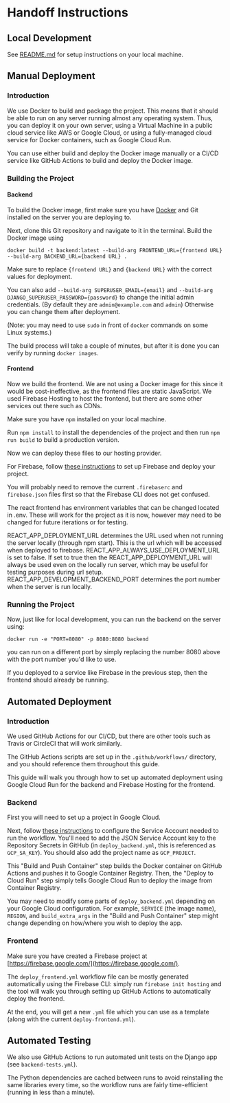 # Handoff Instructions

## Local Development

See [README.md](README.md) for setup instructions on your local machine.

## Manual Deployment

### Introduction

We use Docker to build and package the project. This means that it should be able to run on any server running almost any operating system. Thus, you can deploy it on your own server, using a Virtual Machine in a public cloud service like AWS or Google Cloud, or using a fully-managed cloud service for Docker containers, such as Google Cloud Run.

You can use either build and deploy the Docker image manually or a CI/CD service like GitHub Actions to build and deploy the Docker image.

### Building the Project

#### Backend

To build the Docker image, first make sure you have [Docker](https://docs.docker.com/engine/install/) and Git installed on the server you are deploying to.

Next, clone this Git repository and navigate to it in the terminal. Build the Docker image using

```[sh]
docker build -t backend:latest --build-arg FRONTEND_URL={frontend URL} --build-arg BACKEND_URL={backend URL} .
```

Make sure to replace `{frontend URL}` and `{backend URL}` with the correct values for deployment.

You can also add `--build-arg SUPERUSER_EMAIL={email}` and `--build-arg DJANGO_SUPERUSER_PASSWORD={password}` to change the initial admin credentials. (By default they are `admin@example.com` and `admin`) Otherwise you can change them after deployment.

(Note: you may need to use `sudo` in front of `docker` commands on some Linux systems.)

The build process will take a couple of minutes, but after it is done you can verify by running `docker images`.

#### Frontend

Now we build the frontend. We are not using a Docker image for this since it would be cost-ineffective, as the frontend files are static JavaScript. We used Firebase Hosting to host the frontend, but there are some other services out there such as CDNs.

Make sure you have `npm` installed on your local machine.

Run `npm install` to install the dependencies of the project and then run `npm run build` to build a production version.

Now we can deploy these files to our hosting provider.

For Firebase, follow [these instructions](https://firebase.google.com/docs/hosting/quickstart) to set up Firebase and deploy your project.

You will probably need to remove the current `.firebaserc` and `firebase.json` files first so that the Firebase CLI does not get confused.

The react frontend has environment variables that can be changed located in .env. These will work for the project as it is now, however may need to be changed for future iterations or for testing.

REACT_APP_DEPLOYMENT_URL determines the URL used when not running the server locally (through npm start). This is the url which will be accessed when deployed to firebase.
REACT_APP_ALWAYS_USE_DEPLOYMENT_URL is set to false. If set to true then the REACT_APP_DEPLOYMENT_URL will always be used even on the locally run server, which may be useful for testing purposes during url setup.
REACT_APP_DEVELOPMENT_BACKEND_PORT determines the port number when the server is run locally.

### Running the Project

Now, just like for local development, you can run the backend on the server using:

```[sh]
docker run -e "PORT=8080" -p 8080:8080 backend
```

you can run on a different port by simply replacing the number 8080 above with the port number you'd like to use.

If you deployed to a service like Firebase in the previous step, then the frontend should already be running.

## Automated Deployment

### Introduction

We used GitHub Actions for our CI/CD, but there are other tools such as Travis or CircleCI that will work similarly.

The GitHub Actions scripts are set up in the `.github/workflows/` directory, and you should reference them throughout this guide.

This guide will walk you through how to set up automated deployment using Google Cloud Run for the backend and Firebase Hosting for the frontend.

### Backend

First you will need to set up a project in Google Cloud.

Next, follow [these instructions](https://github.com/marketplace/actions/deploy-to-cloud-run) to configure the Service Account needed to run the workflow. You'll need to add the JSON Service Account key to the Repository Secrets in GitHub (in `deploy_backend.yml`, this is referenced as `GCP_SA_KEY`). You should also add the project name as `GCP_PROJECT`.

This "Build and Push Container" step builds the Docker container on GitHub Actions and pushes it to Google Container Registry. Then, the "Deploy to Cloud Run" step simply tells Google Cloud Run to deploy the image from Container Registry.

You may need to modify some parts of `deploy_backend.yml` depending on your Google Cloud configuration. For example, `SERVICE` (the image name), `REGION`, and `build_extra_args` in the "Build and Push Container" step might change depending on how/where you wish to deploy the app.

### Frontend

Make sure you have created a Firebase project at [https://firebase.google.com/](https://firebase.google.com/).

The `deploy_frontend.yml` workflow file can be mostly generated automatically using the Firebase CLI: simply run `firebase init hosting` and the tool will walk you through setting up GitHub Actions to automatically deploy the frontend.

At the end, you will get a new `.yml` file which you can use as a template (along with the current `deploy-frontend.yml`).

## Automated Testing

We also use GitHub Actions to run automated unit tests on the Django app (see `backend-tests.yml`).

The Python dependencies are cached between runs to avoid reinstalling the same libraries every time, so the workflow runs are fairly time-efficient (running in less than a minute).
